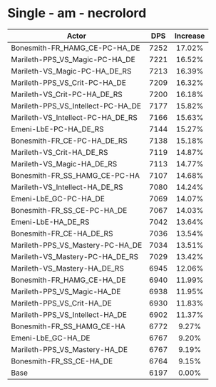 # Single - am - necrolord
| Actor | DPS | Increase |
|---|:---:|:---:|
|Bonesmith-FR_HAMG_CE-PC-HA_DE|7252|17.02%|
|Marileth-PPS_VS_Magic-PC-HA_DE|7221|16.52%|
|Marileth-VS_Magic-PC-HA_DE_RS|7213|16.39%|
|Marileth-PPS_VS_Crit-PC-HA_DE|7209|16.32%|
|Marileth-VS_Crit-PC-HA_DE_RS|7200|16.18%|
|Marileth-PPS_VS_Intellect-PC-HA_DE|7177|15.82%|
|Marileth-VS_Intellect-PC-HA_DE_RS|7166|15.63%|
|Emeni-LbE-PC-HA_DE_RS|7144|15.27%|
|Bonesmith-FR_CE-PC-HA_DE_RS|7138|15.18%|
|Marileth-VS_Crit-HA_DE_RS|7119|14.87%|
|Marileth-VS_Magic-HA_DE_RS|7113|14.77%|
|Bonesmith-FR_SS_HAMG_CE-PC-HA|7107|14.68%|
|Marileth-VS_Intellect-HA_DE_RS|7080|14.24%|
|Emeni-LbE_GC-PC-HA_DE|7069|14.07%|
|Bonesmith-FR_SS_CE-PC-HA_DE|7067|14.03%|
|Emeni-LbE-HA_DE_RS|7042|13.64%|
|Bonesmith-FR_CE-HA_DE_RS|7036|13.54%|
|Marileth-PPS_VS_Mastery-PC-HA_DE|7034|13.51%|
|Marileth-VS_Mastery-PC-HA_DE_RS|7029|13.42%|
|Marileth-VS_Mastery-HA_DE_RS|6945|12.06%|
|Bonesmith-FR_HAMG_CE-HA_DE|6940|11.99%|
|Marileth-PPS_VS_Magic-HA_DE|6938|11.95%|
|Marileth-PPS_VS_Crit-HA_DE|6930|11.83%|
|Marileth-PPS_VS_Intellect-HA_DE|6902|11.37%|
|Bonesmith-FR_SS_HAMG_CE-HA|6772|9.27%|
|Emeni-LbE_GC-HA_DE|6767|9.20%|
|Marileth-PPS_VS_Mastery-HA_DE|6767|9.19%|
|Bonesmith-FR_SS_CE-HA_DE|6764|9.15%|
|Base|6197|0.00%|
